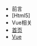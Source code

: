 - 前言
- [Html5]
  <!-- - [首页](README.md)
  - [Vue](nav.md) -->
-  Vue相关
  - [首页](README.md)
  - [Vue](nav.md)
